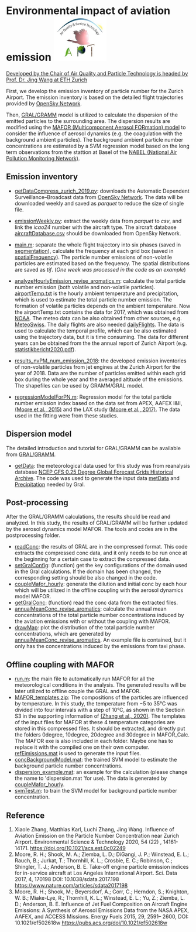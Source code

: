 # Environmental impact of aviation emission                       <img src="/img/logo.jpg" width="144" height="120">
[Developed by the Chair of Air Quality and Particle Technology is headed by Prof. Dr. Jing Wang at ETH Zurich](https://ie.ifu.ethz.ch/)

First, we develop the emission inventory of particle number for the Zurich Airport. The emission inventory is based on the detailed flight trajectories provided by [OpenSky Network](https://opensky-network.org/).

Then, [GRAL/GRAMM](https://gral.tugraz.at/) model is utilized to calculate the dispersion of the emitted particles to the surrounding area. The dispersion results are modified using the [MAFOR (Multicomponent Aerosol FORmation) model](https://sourceforge.net/projects/mafor/) to consider the influence of aerosol dynamics (e.g. the coagulation with the background ambient particles). The background ambient particle number concentrations are estimated by a SVM regression model based on the long term observations from the stattion at Basel of the [NABEL (National Air Pollution Monitoring Network)](https://www.bafu.admin.ch/bafu/en/home/topics/air/state/data/national-air-pollution-monitoring-network--nabel-.html).  

## Emission inventory
* [getDataCompress_zurich_2019.py](/emissionInventory/preprocessing/getDataCompress_zurich_2019.py): downloads the Automatic Dependent Surveillance–Broadcast data from [OpenSky Network](https://opensky-network.org/). The data will be downloaded weekly and saved as *parquet* to reduce the size of single file.

* [emissionWeekly.py](/emissionInventory/preprocessing/emissionWeekly.py): extract the weekly data from *parquet* to *csv*, and link the *icao24* number with the aircraft type. The aircraft database [aircraftDatabase.csv](https://opensky-network.org/datasets/metadata/) should be downloaded from OpenSky Network.

* [main.m](/emissionInventory/processing/main.m): separate the whole flight trajectory into six phases (saved in [segmentation](/emissionInventory/processing/segmentation)), calculate the frequency at each grid box (saved in [spatialFrequency](/emissionInventory/processing/spatialFrequency)). The particle number emissions of non-volatile particles are estimated based on the frequency. The spatial distributions are saved as *tif*. (*One week was processed in the code as an example*)

* [analyzeHourlyEmission_revise_aromatics.m](/emissionInventory/processing/analyzeHourlyEmission_revise_aromatics.m): calculate the total particle number emission (both volatile and non-volatile particles). [airportTemp.txt](/emissionInventory/processing/airportTemp.txt) is the hourly ambient temperature and precipitation, which is used to estimate the total particle number emission. The formation of volatile particles depends on the ambient temperature. Now the airportTemp.txt contains the data for 2017, which was obtained from [NOAA](https://www.ncei.noaa.gov/maps/hourly/). The meteo data can be also obtained from other sources, e.g. [MeteoSwiss](https://gate.meteoswiss.ch/idaweb/login.do). The daily flights are also needed [dailyFlights](/emissionInventory/processing/dailyFlights). The data is used to calculate the temporal profile, which can be also estimated using the trajectory data, but it is time consuming. The data for different years can be obtained from the the annual report of Zurich Airport (e.g. [statistikbericht2020.pdf](https://www.flughafen-zuerich.ch/newsroom/download/1083723/statistikbericht2020.pdf)).

* [results_nvPM_num_emission_2018](/emissionInventory/results_nvPM_num_emission_2018/): the developed emission inventories of non-volatile particles from jet engines at the Zurich Airport for the year of 2018. Data are the number of particles emitted within each grid box during the whole year and the averaged altitude of the emissions. The shapefiles can be used by GRAMM/GRAL model.

* [regressionModelForPN.m](/regressionModelforPNEmission/regressionModelForPN.m):  Regression model for the total particle number emission index based on the data set from APEX, AAFEX I&II, [(Moore et al., 2015)](https://pubs.acs.org/doi/10.1021/ef502618w) and the LAX study [(Moore et al., 2017)](https://www.nature.com/articles/sdata2017198). The data used in the fitting were from these studies.

## Dispersion model
The detailed introduction and tutorial for GRAL/GRAMM can be available from [GRAL/GRAMM](https://gral.tugraz.at/).
* [getData](/meteoData/getData.m): the meteorological data used for this study was from reanalysis database [NCEP GFS 0.25 Degree Global Forecast Grids Historical Archive](https://rda.ucar.edu/datasets/ds084.1/#!access). The code was used to generate the input data [metData](meteoData/metData.txt) and [Precipitation](meteoData/Precipitation.txt) needed by Gral.

## Post-processing
After the GRAL/GRAMM calculations, the results should be read and analyzed. In this study, the results of GRAL/GRAMM will be further updated by the aerosol dynamics model MAFOR. The tools and codes are in the postprocessing folder.
* [readConc](/postprocessing/readConc.m): the results of GRAL are in the compressed format. This code extracts the compressed conc data, and it only needs to be run once at the beginning for a certain case to extract the compressed data.
* [setGralConfig](/postprocessing/setGralConfig.m): (function) get the key configurations of the domain used in the Gral calculations. If the domain has been changed, the corresponding setting should be also changed in the code.
* [coupleMafor_hourly](/postprocessing/coupleMafor_hourly.m): generate the dilution and initial conc by each hour which will be utilized in the offline coupling with the aerosol dynamics model MAFOR.
* [getGralConc](/postprocessing/getGralConc.m): (function) read the conc data from the extracted files.
* [annualMeanConc_revise_aromatics](/postprocessing/annualMeanConc_revise_aromatics.m): calculate the annual mean concentrations of the total particle number concentrations induced by the aviation emissions with or without the coupling with MAFOR.
* [drawMap](/postprocessing/plotDist/drawMap.m): plot the distribution of the total particle number concentrations, which are generated by [annualMeanConc_revise_aromatics](/postprocessing/annualMeanConc_revise_aromatics.m). An example file is contained, but it only has the concentrations induced by the emissions from taxi phase. 

## Offline coupling with MAFOR
* [run.m](/MAFOR_Calc/run.m): the main file to automatically run MAFOR for all the meteorological conditions in the analysis. The generated results will be later utilized to offline couple the GRAL and MAFOR.
* [MAFOR_templates.zip](/MAFOR_Calc/MAFOR_templates.zip): The compositions of the particles are influenced by temperature. In this study, the temperature from −5 to 35°C was divided into four intervals with a step of 10°C, as shown in the Sectioin S3 in the supporting information of [(Zhang et al., 2020)](https://pubs.acs.org/doi/10.1021/acs.est.0c02249). The templates of the input files for MAFOR at these 4 temperature categories are stored in this compressed files. It should be extracted, and directly put the folders 0degree, 10degree, 20degree and 30degree in MAFOR_Calc. The MAFOR exe is also included in each folder. Maybe one has to replace it with the compiled one on their own computer. [refEimissions.mat](/MAFOR_Calc/refEimissions.mat) is used to generate the input files.
* [concBackgroundModel.mat](/MAFOR_Calc/refEimissions.mat): the trained SVM model to estimate the background particle number concentrations.
* [dispersion_example.mat](/MAFOR_Calc/dispersion_example.mat): an example for the calculation (please change the name to 'dispersion.mat 'for use). The data is generated by [coupleMafor_hourly](/postprocessing/coupleMafor_hourly.m).
* [svmTest.m](/MAFOR_Calc/svmTest.m): to train the SVM model for background particle number concentration.

## Reference
1. Xiaole Zhang, Matthias Karl, Luchi Zhang, Jing Wang. Influence of Aviation Emission on the Particle Number Concentration near Zurich Airport. Environmental Science & Technology 2020, 54 (22) , 14161-14171. https://doi.org/10.1021/acs.est.0c02249
2. Moore, R. H.; Shook, M. A.; Ziemba, L. D.; DiGangi, J. P.; Winstead, E. L.; Rauch, B.; Jurkat, T.; Thornhill, K. L.; Crosbie, E. C.; Robinson, C.; Shingler, T. J.; Anderson, B. E. Take-off engine particle emission indices for in-service aircraft at Los Angeles International Airport. Sci. Data 2017, 4, 170198  DOI: 10.1038/sdata.2017.198  https://www.nature.com/articles/sdata2017198
3. Moore, R. H.; Shook, M.; Beyersdorf, A.; Corr, C.; Herndon, S.; Knighton, W. B.; Miake-Lye, R.; Thornhill, K. L.; Winstead, E. L.; Yu, Z.; Ziemba, L. D.; Anderson, B. E. Influence of Jet Fuel Composition on Aircraft Engine Emissions: A Synthesis of Aerosol Emissions Data from the NASA APEX, AAFEX, and ACCESS Missions. Energy Fuels 2015, 29, 2591– 2600,  DOI: 10.1021/ef502618w https://pubs.acs.org/doi/10.1021/ef502618w
